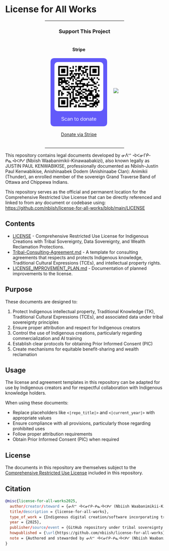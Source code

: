 # License for All Works

<div align="center">
  <hr width="50%">
  
  <h3>Support This Project</h3>
  <div style="display: flex; justify-content: center; gap: 20px; margin: 20px 0;">
    <div>
      <h4>Stripe</h4>
      <img src="qr-stripe-donation.png" alt="Scan to donate" width="180"/>
      <p><a href="https://donate.stripe.com/3cs29La1j8UGfnObII">Donate via Stripe</a></p>
    </div>
    <div style="display: flex; align-items: center;">
      <a href="https://www.buymeacoffee.com/nbiish"><img src="https://img.buymeacoffee.com/button-api/?text=Buy me a coffee&emoji=&slug=nbiish&button_colour=FFDD00&font_colour=000000&font_family=Cookie&outline_colour=000000&coffee_colour=ffffff" /></a>
    </div>
  </div>
  
  <hr width="50%">
</div>

This repository contains legal documents developed by ᓂᐲᔥ ᐙᐸᓂᒥᑮ-ᑭᓇᐙᐸᑭᓯ (Nbiish Waabanimikii-Kinawaabakizi), also known legally as JUSTIN PAUL KENWABIKISE, professionally documented as Nbiish-Justin Paul Kenwabikise, Anishinaabek Dodem (Anishinaabe Clan): Animikii (Thunder), an enrolled member of the sovereign Grand Traverse Band of Ottawa and Chippewa Indians.

This repository serves as the official and permanent location for the Comprehensive Restricted Use License that can be directly referenced and linked to from any document or codebase using: https://github.com/nbiish/license-for-all-works/blob/main/LICENSE

## Contents

- [LICENSE](./LICENSE) - Comprehensive Restricted Use License for Indigenous Creations with Tribal Sovereignty, Data Sovereignty, and Wealth Reclamation Protections.
- [Tribal-Consulting-Agreement.md](./Tribal-Consulting-Agreement.md) - A template for consulting agreements that respects and protects Indigenous knowledge, Traditional Cultural Expressions (TCEs), and intellectual property rights.
- [LICENSE_IMPROVEMENT_PLAN.md](./LICENSE_IMPROVEMENT_PLAN.md) - Documentation of planned improvements to the license.

## Purpose

These documents are designed to:

1. Protect Indigenous intellectual property, Traditional Knowledge (TK), Traditional Cultural Expressions (TCEs), and associated data under tribal sovereignty principles
2. Ensure proper attribution and respect for Indigenous creators
3. Control the use of Indigenous creations, particularly regarding commercialization and AI training
4. Establish clear protocols for obtaining Prior Informed Consent (PIC)
5. Create mechanisms for equitable benefit-sharing and wealth reclamation

## Usage

The license and agreement templates in this repository can be adapted for use by Indigenous creators and for respectful collaboration with Indigenous knowledge holders.

When using these documents:
- Replace placeholders like `<|repo_title|>` and `<|current_year|>` with appropriate values
- Ensure compliance with all provisions, particularly those regarding prohibited uses
- Follow proper attribution requirements
- Obtain Prior Informed Consent (PIC) when required

## License

The documents in this repository are themselves subject to the [Comprehensive Restricted Use License](./LICENSE) included in this repository.

## Citation

```bibtex
@misc{license-for-all-works2025,
  author/creator/steward = {ᓂᐲᔥ ᐙᐸᓂᒥᑮ-ᑭᓇᐙᐸᑭᓯ (Nbiish Waabanimikii-Kinawaabakizi), also known legally as JUSTIN PAUL KENWABIKISE, professionally documented as Nbiish-Justin Paul Kenwabikise, Anishinaabek Dodem (Anishinaabe Clan): Animikii (Thunder), descendant of Chief ᑭᓇᐙᐸᑭᓯ (Kinwaabakizi) of the Beaver Island Band},
  title/description = {license-for-all-works},
  type_of_work = {Indigenous digital creation/software incorporating traditional knowledge and cultural expressions},
  year = {2025},
  publisher/source/event = {GitHub repository under tribal sovereignty protections},
  howpublished = {\url{https://github.com/nbiish/license-for-all-works}},
  note = {Authored and stewarded by ᓂᐲᔥ ᐙᐸᓂᒥᑮ-ᑭᓇᐙᐸᑭᓯ (Nbiish Waabanimikii-Kinawaabakizi), also known legally as JUSTIN PAUL KENWABIKISE, professionally documented as Nbiish-Justin Paul Kenwabikise, Anishinaabek Dodem (Anishinaabe Clan): Animikii (Thunder), descendant of Chief ᑭᓇᐙᐸᑭᓯ (Kinwaabakizi) of the Beaver Island Band (whose community faced violent dispersal resulting in descendants affiliating with LTBB, GTBOCI, and First Nations in Canada, as detailed in the Preamble), an enrolled member of the sovereign Grand Traverse Band of Ottawa and Chippewa Indians. This work embodies Indigenous intellectual property, traditional knowledge systems (TK), traditional cultural expressions (TCEs), and associated data protected under tribal law, federal Indian law, treaty rights, Indigenous Data Sovereignty principles, and international indigenous rights frameworks including UNDRIP. All usage, benefit-sharing, and data governance are governed by the COMPREHENSIVE RESTRICTED USE LICENSE FOR INDIGENOUS CREATIONS WITH TRIBAL SOVEREIGNTY, DATA SOVEREIGNTY, AND WEALTH RECLAMATION PROTECTIONS.}
}
``` 